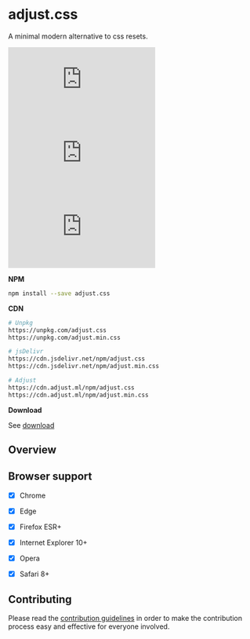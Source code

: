 # adjust.css
A minimal modern alternative to css resets.

![npm](https://img.shields.io/npm/v/adjust.css)
![npm](https://img.shields.io/npm/dw/adjust.css)
![NPM](https://img.shields.io/npm/l/adjust.css)


**NPM**

```sh
npm install --save adjust.css
```

**CDN**

```sh
# Unpkg
https://unpkg.com/adjust.css
https://unpkg.com/adjust.min.css
```

```sh
# jsDelivr
https://cdn.jsdelivr.net/npm/adjust.css
https://cdn.jsdelivr.net/npm/adjust.min.css
```

```sh
# Adjust
https://cdn.adjust.ml/npm/adjust.css
https://cdn.adjust.ml/npm/adjust.min.css
```

**Download**

See [download](https://adjust.sysa.ml/download/)


## Overview



## Browser support

- [x] Chrome
- [x] Edge
- [x] Firefox ESR+
- [x] Internet Explorer 10+
- [x] Opera
- [x] Safari 8+


## Contributing

Please read the [contribution guidelines](https://adjust.sysa.ml/contribute/) in order to make the
contribution process easy and effective for everyone involved.




